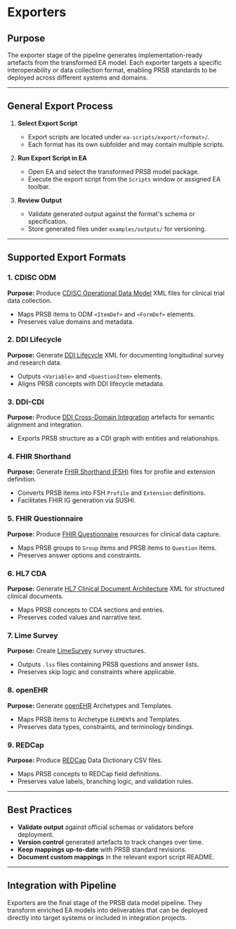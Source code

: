 # Exporters

## Purpose

The exporter stage of the pipeline generates implementation-ready artefacts from the transformed EA model. Each exporter targets a specific interoperability or data collection format, enabling PRSB standards to be deployed across different systems and domains.

---

## General Export Process

1. **Select Export Script**

   * Export scripts are located under `ea-scripts/export/<format>/`.
   * Each format has its own subfolder and may contain multiple scripts.

2. **Run Export Script in EA**

   * Open EA and select the transformed PRSB model package.
   * Execute the export script from the `Scripts` window or assigned EA toolbar.

3. **Review Output**

   * Validate generated output against the format's schema or specification.
   * Store generated files under `examples/outputs/` for versioning.

---

## Supported Export Formats

### 1. CDISC ODM

**Purpose:** Produce [CDISC Operational Data Model](https://www.cdisc.org/standards/data-exchange/odm) XML files for clinical trial data collection.

* Maps PRSB items to ODM `<ItemDef>` and `<FormDef>` elements.
* Preserves value domains and metadata.

### 2. DDI Lifecycle

**Purpose:** Generate [DDI Lifecycle](https://ddialliance.org/ddi-lifecycle) XML for documenting longitudinal survey and research data.

* Outputs `<Variable>` and `<QuestionItem>` elements.
* Aligns PRSB concepts with DDI lifecycle metadata.

### 3. DDI-CDI

**Purpose:** Produce [DDI Cross-Domain Integration](https://ddialliance.org/ddi-cdi) artefacts for semantic alignment and integration.

* Exports PRSB structure as a CDI graph with entities and relationships.

### 4. FHIR Shorthand

**Purpose:** Generate [FHIR Shorthand (FSH)](https://build.fhir.org/ig/HL7/fhir-shorthand/) files for profile and extension definition.

* Converts PRSB items into FSH `Profile` and `Extension` definitions.
* Facilitates FHIR IG generation via SUSHI.

### 5. FHIR Questionnaire

**Purpose:** Produce [FHIR Questionnaire](https://www.hl7.org/fhir/questionnaire.html) resources for clinical data capture.

* Maps PRSB groups to `Group` items and PRSB items to `Question` items.
* Preserves answer options and constraints.

### 6. HL7 CDA

**Purpose:** Generate [HL7 Clinical Document Architecture](https://www.hl7.org/implement/standards/product_brief.cfm?product_id=7) XML for structured clinical documents.

* Maps PRSB concepts to CDA sections and entries.
* Preserves coded values and narrative text.

### 7. Lime Survey

**Purpose:** Create [LimeSurvey](https://www.limesurvey.org/) survey structures.

* Outputs `.lss` files containing PRSB questions and answer lists.
* Preserves skip logic and constraints where applicable.

### 8. openEHR

**Purpose:** Generate [openEHR](https://www.openehr.org/) Archetypes and Templates.

* Maps PRSB items to Archetype `ELEMENT`s and Templates.
* Preserves data types, constraints, and terminology bindings.

### 9. REDCap

**Purpose:** Produce [REDCap](https://projectredcap.org/) Data Dictionary CSV files.

* Maps PRSB concepts to REDCap field definitions.
* Preserves value labels, branching logic, and validation rules.

---

## Best Practices

* **Validate output** against official schemas or validators before deployment.
* **Version control** generated artefacts to track changes over time.
* **Keep mappings up-to-date** with PRSB standard revisions.
* **Document custom mappings** in the relevant export script README.

---

## Integration with Pipeline

Exporters are the final stage of the PRSB data model pipeline. They transform enriched EA models into deliverables that can be deployed directly into target systems or included in integration projects.
